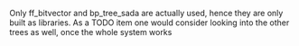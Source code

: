 Only ff_bitvector and bp_tree_sada are actually used,
hence they are
only built as libraries.
As a TODO item one would consider
looking into the other trees
as well, once the whole system works